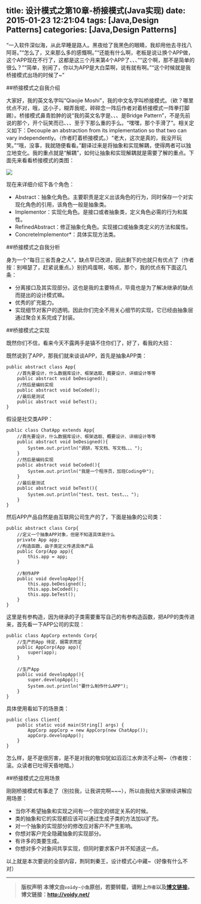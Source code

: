 title: 设计模式之第10章-桥接模式(Java实现)
date: 2015-01-23 12:21:04
tags: [Java,Design Patterns]
categories: [Java,Design Patterns]
---

“一入软件深似海，从此早睡是路人。黑夜给了我黑色的眼睛，我却用他去寻找八阿哥。”“怎么了，又来那么多的感慨啊。”“还能有什么啊，老板是说让换个APP做，这个APP现在不行了，这都是这三个月来第4个APP了、、、”“这个啊，那不是简单的很么？”“简单，别闹了，你以为APP是大白菜啊，说有就有啊。”“这个时候就是我桥接模式出场的时候了~”

##桥接模式之自我介绍

大家好，我的英文名字叫“Qiaojie Moshi”，我的中文名字叫桥接模式。（欸？哪里优点不对，哦，这小子，糊弄我呢，碎碎念一阵后作者对着桥接模式一阵拳打脚踢）。桥接模式鼻青脸肿的说“我的英文名字是、、、是Bridge Pattern”，不是先前说的那个，开个玩笑而已、、、至于下那么重的手么。“嘿嘿，那个手滑了”。相关定义如下：Decouple an abstraction from its implementation so that two can vary independently。（作者盯着桥接模式。）“老大，这次是真的，我没开玩笑。”“哦，没事，我就随便看看。”翻译过来是将抽象和实现解耦，使得两者可以独立地变化。我的重点就是“解耦”，如何让抽象和实现解耦就是需要了解的重点。下面先来看看桥接模式的类图：

![](http://images.cnitblog.com/blog/666211/201501/222126083759931.png)

现在来详细介绍下各个角色：

* Abstract：抽象化角色。主要职责是定义出该角色的行为，同时保存一个对实现化角色的引用，该角色一般是抽象类。
* Implementor：实现化角色。是接口或者抽象类，定义角色必需的行为和属性。
* RefinedAbstract：修正抽象化角色。实现接口或抽象类定义的方法和属性。
* ConcreteImplementor*：具体实现方法类。

##桥接模式之自我分析

身为一个“每日三省吾身之人”，缺点早已改进，因此剩下的也就只有优点了（作者按：别嘚瑟了，赶紧说重点。）别扔鸡蛋啊，咳咳，那个，我的优点有下面这几条：

* 分离接口及其实现部分。这也是我的主要特点，毕竟也是为了解决继承的缺点而提出的设计模式嘛。
* 优秀的扩充能力。
* 实现细节对客户的透明。因此你们完全不用关心细节的实现，它已经由抽象层通过聚合关系完成了封装。

 ##桥接模式之实现

既然你们不信，看来今天不露两手是镇不住你们了，好了，看我的大招：

既然说到了APP，那我们就来谈谈APP，首先是抽象APP类：

	public abstract class App{
	    //首先要设计，什么数据库设计、框架选取、概要设计、详细设计等等
	    public abstract void beDesigned();
	    //然后是编码实现
	    public abstract void beCoded();
	    //最后是测试
	    public abstract void beTest();
	}

假设是社交类APP：

	public class ChatApp extends App{
	    //首先要设计，什么数据库设计、框架选取、概要设计、详细设计等等
	    public abstract void beDesigned(){
	        System.out.println("调研，写文档、写文档、、、");
	    }
	    //然后是编码实现
	    public abstract void beCoded(){
	        System.out.println("我是一个程序员，加班Coding中");
	    }
	    //最后是测试
	    public abstract void beTest(){
	        System.out.println("test、test、test、、、");
	    }
	}

然后APP产品自然是由互联网公司生产的了，下面是抽象的公司类：

	public abstract class Corp{
	    //定义一个抽象APP对象，但是不知道具体是什么
	    private App app;
	    //构造函数，由子类定义传递具体产品
	    public Corp(App app){
	        this.app = app;
	    }
	
	    //制作APP
	    public void developApp(){
	        this.app.beDesigned();
	        this.app.beCoded();
	        this.app.beTest();
	    }
	}

这里是有参构造，因为继承的子类需要重写自己的有参构造函数，把APP的类传进来，首先看一下APP公司的实现：

	public class AppCorp extends Corp{
	    //生产的App 待定，据需求而定
	    public AppCorp(App app){
	        super(app);
	    }
	
	    //生产App
	    public void developApp(){
	        super.developApp();
	        System.out.println("要什么制作什么APP");
	    }
	}	

具体使用看如下的场景类：

	public class Client{
	    public static void main(String[] args) {
	        AppCorp appCorp = new AppCorp(new ChatApp());
	        appCorp.developApp();
	    }
	}

怎么样，是不是很厉害，是不是对我的敬仰犹如滔滔江水奔流不止啊~（作者按：滚。众读者已吐得天昏地暗。）

##桥接模式之应用场景

刚刚桥接模式有事走了（别拉我，让我讲完啊~~~），所以由我给大家继续讲解应用场景：

* 当你不希望抽象和实现之间有一个固定的绑定关系的时候。
* 类的抽象和它的实现都应该可以通过生成子类的方法加以扩充。
* 对一个抽象的实现部分的修改应对客户不产生影响。
* 你想对客户完全隐藏抽象的实现部分。
* 有许多的类要生成。
* 你想对多个对象间共享实现，但同时要求客户并不知道这一点。

以上就是本次要说的全部内容，荆轲刺秦王，设计模式心中藏~（好像有什么不对）



---
> **版权声明**
> **本博文由`voidy-小鱼`原创，若要转载，请附上`作者`以及[博文链接](http://voidy.net)。**
> **博文链接：<http://voidy.net/>**